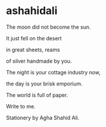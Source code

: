 # ashahidali
The moon did not become the sun.

It just fell on the desert

in great sheets, reams

of silver handmade by you.

The night is your cottage industry now,

the day is your brisk emporium.

The world is full of paper.


Write to me.

Stationery by Agha Shahid Ali.
